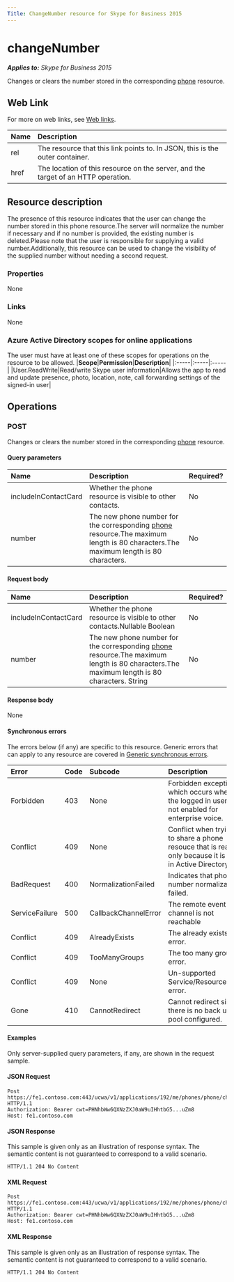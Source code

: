 ```yaml
---
Title: ChangeNumber resource for Skype for Business 2015
---
```

# changeNumber

 _**Applies to:** Skype for Business 2015_


Changes or clears the number stored in the corresponding [phone](phone_ref.md) resource.
            

## Web Link
<a name = "sectionSection0"> </a>

For more on web links, see [Web links](WebLinks.md).


|**Name**|**Description**|
|:-----|:-----|
|rel|The resource that this link points to. In JSON, this is the outer container.|
|href|The location of this resource on the server, and the target of an HTTP operation.|

## Resource description
<a name = "sectionSection1"> </a>

The presence of this resource indicates that the user can change the number stored in this phone resource.The server will normalize the number if necessary and if no number is provided, the existing number is deleted.Please note that the user is responsible for supplying a valid number.Additionally, this resource can be used to change the visibility of the supplied number without needing a second request.

### Properties



None

### Links



None

### Azure Active Directory scopes for online applications



The user must have at least one of these scopes for operations on the resource to be allowed.
|**Scope**|**Permission**|**Description**|
|:-----|:-----|:-----|
|User.ReadWrite|Read/write Skype user information|Allows the app to read and update presence, photo, location, note, call forwarding settings of the signed-in user|

## Operations



<a name="sectionSection2"></a>

### POST




Changes or clears the number stored in the corresponding [phone](phone_ref.md) resource.

#### Query parameters




|**Name**|**Description**|**Required?**|
|:-----|:-----|:-----|
|includeInContactCard|Whether the phone resource is visible to other contacts.|No|
|number|The new phone number for the corresponding [phone](phone_ref.md) resource.The maximum length is 80 characters.The maximum length is 80 characters.|No|


#### Request body




|**Name**|**Description**|**Required?**|
|:-----|:-----|:-----|
|includeInContactCard|Whether the phone resource is visible to other contacts.Nullable Boolean|No|
|number|The new phone number for the corresponding [phone](phone_ref.md) resource.The maximum length is 80 characters.The maximum length is 80 characters. String|No|

#### Response body



None

#### Synchronous errors



The errors below (if any) are specific to this resource. Generic errors that can apply to any resource are covered in [Generic synchronous errors](GenericSynchronousErrors.md).

|**Error**|**Code**|**Subcode**|**Description**|
|:-----|:-----|:-----|:-----|
|Forbidden|403|None|Forbidden exception which occurs when the logged in user is not enabled for enterprise voice.|
|Conflict|409|None|Conflict when trying to share a phone resouce that is read only because it is set in Active Directory|
|BadRequest|400|NormalizationFailed|Indicates that phone number normalization failed.|
|ServiceFailure|500|CallbackChannelError|The remote event channel is not reachable|
|Conflict|409|AlreadyExists|The already exists error.|
|Conflict|409|TooManyGroups|The too many groups error.|
|Conflict|409|None|Un-supported Service/Resource/API error.|
|Gone|410|CannotRedirect|Cannot redirect since there is no back up pool configured.|

#### Examples



Only server-supplied query parameters, if any, are shown in the request sample.

#### JSON Request




```
Post https://fe1.contoso.com:443/ucwa/v1/applications/192/me/phones/phone/changeNumber HTTP/1.1
Authorization: Bearer cwt=PHNhbWw6QXNzZXJ0aW9uIHhtbG5...uZm8
Host: fe1.contoso.com

```


#### JSON Response



This sample is given only as an illustration of response syntax. The semantic content is not guaranteed to correspond to a valid scenario.
```
HTTP/1.1 204 No Content

```


#### XML Request




```
Post https://fe1.contoso.com:443/ucwa/v1/applications/192/me/phones/phone/changeNumber HTTP/1.1
Authorization: Bearer cwt=PHNhbWw6QXNzZXJ0aW9uIHhtbG5...uZm8
Host: fe1.contoso.com

```


#### XML Response



This sample is given only as an illustration of response syntax. The semantic content is not guaranteed to correspond to a valid scenario.
```
HTTP/1.1 204 No Content

```


